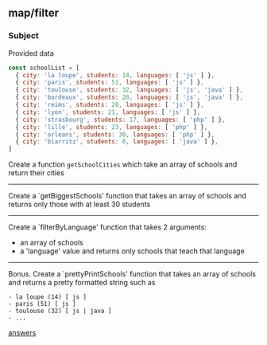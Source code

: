 ## map/filter

### Subject

Provided data
```javascript
const schoolList = [ 
  { city: 'la loupe', students: 14, languages: [ 'js' ] },
  { city: 'paris', students: 51, languages: [ 'js' ] },
  { city: 'toulouse', students: 32, languages: [ 'js', 'java' ] },
  { city: 'bordeaux', students: 28, languages: [ 'js', 'java' ] },
  { city: 'reims', students: 20, languages: [ 'js' ] },
  { city: 'lyon', students: 21, languages: [ 'js' ] },
  { city: 'strasbourg', students: 17, languages: [ 'php' ] },
  { city: 'lille', students: 23, languages: [ 'php' ] },
  { city: 'orleans', students: 30, languages: [ 'php' ] },
  { city: 'biarritz', students: 0, languages: [ 'java' ] },
]
```

Create a function `getSchoolCities` which take an array of schools and return their cities

---

Create a `getBiggestSchools' function that takes an array of schools and returns only those with at least 30 students

---

Create a `filterByLanguage' function that takes 2 arguments:
  - an array of schools
  - a 'language' value
and returns only schools that teach that language

---

Bonus. Create a `prettyPrintSchools' function that takes an array of schools and returns a pretty formatted string such as

```
- la loupe (14) [ js ]
- paris (51) [ js ]
- toulouse (32) [ js | java ]
- ...
```

[answers](answers.md)
